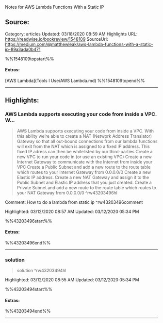 Notes for AWS Lambda Functions With a Static IP

## Source:
Category: articles
Updated: 03/18/2020 08:59 AM
Highlights URL: https://readwise.io/bookreview/1548109
SourceUrl: https://medium.com/@matthewleak/aws-lambda-functions-with-a-static-ip-89a3ada0b471

%%1548109topstart%%
#### Extras:
[AWS Lambda](Tools I Use/AWS Lambda.md)
%%1548109topend%%


 
-----
 ## Highlights:

### AWS Lambda supports executing your code from inside a VPC. W...
>AWS Lambda supports executing your code from inside a VPC. With this ability we’re able to create a NAT (Network Address Translator) Gateway so that all out-bound connections from our lambda functions will exit from the NAT which is assigned to a fixed IP address. This fixed IP adress can then be whitelisted by our third-parties
>Create a new VPC to run your code in (or use an existing VPC)
Create a new Internet Gateway to communicate with the Internet from inside your VPC
Create a Public Subnet and add a new route to the route table which routes to your Internet Gateway from 0.0.0.0/0
Create a new Elastic IP address.
Create a new NAT Gateway and assign it to the Public Subnet and Elastic IP address that you just created.
Create a Private Subnet and add a new route to the route table which routes to your NAT Gateway from 0.0.0.0/0 ^rw43203496hl

Comment: How to do a lambda from static ip ^rw43203496comment

Highlighted: 03/12/2020 08:57 AM
Updated: 03/12/2020 05:34 PM

%%43203496start%%
#### Extras:

%%43203496end%%



------

### solution
>solution ^rw43203494hl


Highlighted: 03/12/2020 08:55 AM
Updated: 03/12/2020 05:34 PM

%%43203494start%%
#### Extras:

%%43203494end%%



------

